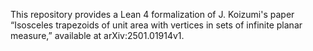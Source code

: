 This repository provides a Lean 4 formalization of J. Koizumi's paper
“Isosceles trapezoids of unit area with vertices in sets of infinite planar measure,”
available at arXiv:2501.01914v1.
